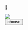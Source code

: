 <!DOCTYPE html>
<html>
   <head>
     <style>
         body{
         background-image:url(./jinjia.png);
         background-size:cover;
         }
         #omikujihako{
             position:relative;
             cursor:pointer;
         }
    </style>
     </head>
    <body>
        <img src="omikujihako.png" border="0" name="kuji">
        <form>
        <input type="button" value="choose" onclick="myChange()">
        </form>
            <script type="text/javascript">
            myImage =new Array(
            "./daikichi.png",
            "./chukichi.png",
            "./shokichi.png",
            "./kyo.png"
            );

            function myChange(){
                 myRnd = Math.floor( Math.random() * myImage.length );
                 document.kuji.src = myImage[myRnd];
            }
        </script>
    </body>
</html>
